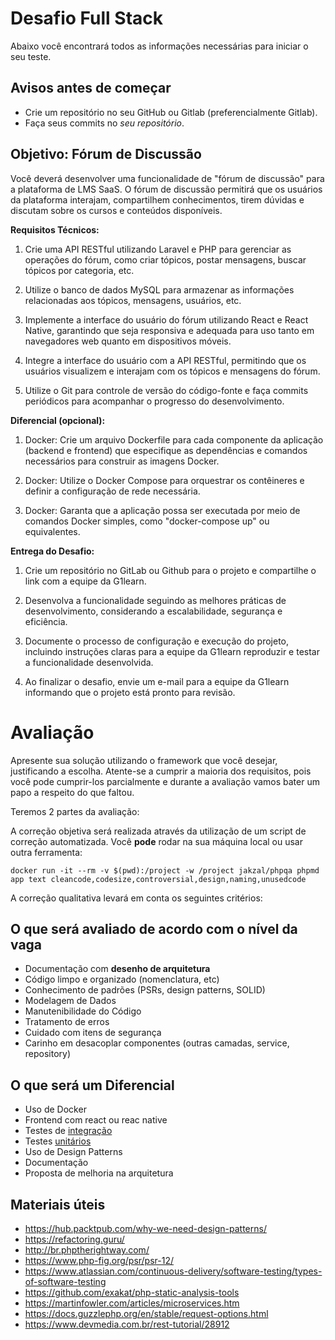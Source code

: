 # Desafio Full Stack

Abaixo você encontrará todos as informações necessárias para iniciar o seu teste.

## Avisos antes de começar

- Crie um repositório no seu GitHub ou Gitlab (preferencialmente Gitlab).
- Faça seus commits no *seu repositório*.


## Objetivo: Fórum de Discussão

Você deverá desenvolver uma funcionalidade de "fórum de discussão" para a plataforma de LMS SaaS. O fórum de discussão permitirá que os usuários da plataforma interajam, compartilhem conhecimentos, tirem dúvidas e discutam sobre os cursos e conteúdos disponíveis.

**Requisitos Técnicos:**

1. Crie uma API RESTful utilizando Laravel e PHP para gerenciar as operações do fórum, como criar tópicos, postar mensagens, buscar tópicos por categoria, etc.

2. Utilize o banco de dados MySQL para armazenar as informações relacionadas aos tópicos, mensagens, usuários, etc.

3. Implemente a interface do usuário do fórum utilizando React e React Native, garantindo que seja responsiva e adequada para uso tanto em navegadores web quanto em dispositivos móveis.

4. Integre a interface do usuário com a API RESTful, permitindo que os usuários visualizem e interajam com os tópicos e mensagens do fórum.

5. Utilize o Git para controle de versão do código-fonte e faça commits periódicos para acompanhar o progresso do desenvolvimento.


**Diferencial (opcional):**

1. Docker: Crie um arquivo Dockerfile para cada componente da aplicação (backend e frontend) que especifique as dependências e comandos necessários para construir as imagens Docker.

2. Docker: Utilize o Docker Compose para orquestrar os contêineres e definir a configuração de rede necessária.

3. Docker: Garanta que a aplicação possa ser executada por meio de comandos Docker simples, como "docker-compose up" ou equivalentes.



**Entrega do Desafio:**

1. Crie um repositório no GitLab ou Github para o projeto e compartilhe o link com a equipe da G1learn.

2. Desenvolva a funcionalidade seguindo as melhores práticas de desenvolvimento, considerando a escalabilidade, segurança e eficiência.

3. Documente o processo de configuração e execução do projeto, incluindo instruções claras para a equipe da G1learn reproduzir e testar a funcionalidade desenvolvida.

4. Ao finalizar o desafio, envie um e-mail para a equipe da G1learn informando que o projeto está pronto para revisão.


# Avaliação

Apresente sua solução utilizando o framework que você desejar, justificando a escolha.
Atente-se a cumprir a maioria dos requisitos, pois você pode cumprir-los parcialmente e durante a avaliação vamos bater um papo a respeito do que faltou.

Teremos 2 partes da avaliação:

A correção objetiva será realizada através da utilização de um script de correção automatizada. Você **pode** rodar na sua máquina local ou usar outra ferramenta:
```
docker run -it --rm -v $(pwd):/project -w /project jakzal/phpqa phpmd app text cleancode,codesize,controversial,design,naming,unusedcode
```    

A correção qualitativa levará em conta os seguintes critérios:

## O que será avaliado de acordo com o nível da vaga
- Documentação com **desenho de arquitetura**
- Código limpo e organizado (nomenclatura, etc)
- Conhecimento de padrões (PSRs, design patterns, SOLID)
- Modelagem de Dados
- Manutenibilidade do Código
- Tratamento de erros
- Cuidado com itens de segurança
- Carinho em desacoplar componentes (outras camadas, service, repository)


## O que será um Diferencial
- Uso de Docker
- Frontend com react ou reac native
- Testes de [integração](https://www.atlassian.com/continuous-delivery/software-testing/types-of-software-testing)
- Testes [unitários](https://www.atlassian.com/continuous-delivery/software-testing/types-of-software-testing)
- Uso de Design Patterns
- Documentação
- Proposta de melhoria na arquitetura


## Materiais úteis
- https://hub.packtpub.com/why-we-need-design-patterns/
- https://refactoring.guru/
- http://br.phptherightway.com/
- https://www.php-fig.org/psr/psr-12/
- https://www.atlassian.com/continuous-delivery/software-testing/types-of-software-testing
- https://github.com/exakat/php-static-analysis-tools
- https://martinfowler.com/articles/microservices.htm
- https://docs.guzzlephp.org/en/stable/request-options.html
- https://www.devmedia.com.br/rest-tutorial/28912